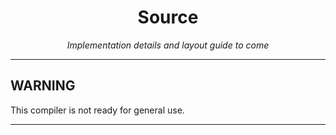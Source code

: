 <div align="center">
<h1>Source</h1>

*Implementation details and layout guide to come*

</div>

---

## WARNING

This compiler is not ready for general use.

---
